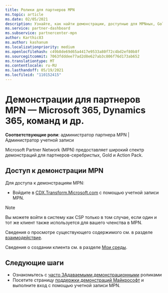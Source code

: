 ```yaml
---
title: Ролики для партнеров MPN
ms.topic: article
ms.date: 02/05/2021
description: Узнайте, как найти демонстрации, доступные для MPNных, Gold и Action Pack партнеров.
ms.service: partner-dashboard
ms.subservice: partnercenter-mpn
author: Karthic83
ms.author: kashanum
ms.localizationpriority: medium
ms.openlocfilehash: c49b8de69d65a4417e9533a80f72c4bd2ef80b8f
ms.sourcegitcommit: 7063fdddee77ad2d8e627ab3c806f76d173ab652
ms.translationtype: MT
ms.contentlocale: ru-RU
ms.lasthandoff: 05/19/2021
ms.locfileid: "110152415"
---
```

# <a name="demos-for-mpn-partners--microsoft-365-dynamics-365-teams-and-more"></a>Демонстрации для партнеров MPN — Microsoft 365, Dynamics 365, команд и др.

**Соответствующие роли**: администратор партнера MPN | Администратор учетной записи

Microsoft Partner Network (MPN) предоставляет широкий спектр демонстраций для партнеров-серебристых, Gold и Action Pack.

## <a name="access-mpn-demos"></a>Доступ к демонстрации MPN

Для доступа к демонстрациям MPN:

- Войдите в [CDX.Transform.Microsoft.com](https://cdx.transform.microsoft.com/) с помощью учетной записи MPN.

>[!NOTE]
>Вы можете войти в систему как CSP только в том случае, если один и тот же клиент также используется для вашего членства в MPN.

Сведения о просмотре существующего содержимого см. в разделе [взаимодействие](https://cdx.transform.microsoft.com/experiences).

Сведения о создании клиента см. в разделе [Мои среды](https://cdx.transform.microsoft.com/my-tenants).

## <a name="next-steps"></a>Следующие шаги

- Ознакомьтесь с [часто ЗАдаваемыми демонстрационными](https://cdx.transform.microsoft.com/help/faq) роликами
- Посетите страницу [поддержки демонстраций Майкрософт](https://cdx.transform.microsoft.com/submit-request) и выполните вход с помощью учетной записи MPN.
